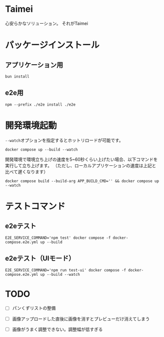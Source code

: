 # Taimei

心安らかなソリューション。
それがTaimei

# パッケージインストール

## アプリケーション用
```console
bun install
```

## e2e用
```console
npm --prefix ./e2e install ./e2e
```

# 開発環境起動

`--watch`オプションを指定するとホットリロードが可能です。

```console
docker compose up --build --watch
```

開発環境で環境立ち上げの速度を5~60秒くらい上げたい場合、以下コマンドを実行して立ち上げます。
（ただし、ローカルアプリケーションの速度は上記と比べて遅くなります）

```console
docker compose build --build-arg APP_BUILD_CMD='' && docker compose up --watch
```

# テストコマンド

## e2eテスト
```console
E2E_SERVICE_COMMAND='npm test' docker compose -f docker-compose.e2e.yml up --build
```

## e2eテスト（UIモード）

```console
E2E_SERVICE_COMMAND='npm run test-ui' docker compose -f docker-compose.e2e.yml up --build --watch
```

# TODO
- [ ] パンくずリストの整備
- [ ] 画像アップロードした直後に画像を消すとプレビューだけ消えてしまう
- [ ] 画像がうまく調整できない。調整幅が低すぎる

